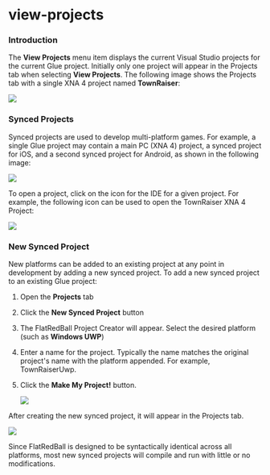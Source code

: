 # view-projects

### Introduction

The **View Projects** menu item displays the current Visual Studio projects for the current Glue project. Initially only one project will appear in the Projects tab when selecting **View Projects**. The following image shows the Projects tab with a single XNA 4 project named **TownRaiser**:

![](../../../../../media/2017-04-img_58f2c7a997269.png)

### Synced Projects

Synced projects are used to develop multi-platform games. For example, a single Glue project may contain a main PC (XNA 4) project, a synced project for iOS, and a second synced project for Android, as shown in the following image:

![](../../../../../media/2017-04-img_58f2ca34ce257.png)

To open a project, click on the icon for the IDE for a given project. For example, the following icon can be used to open the TownRaiser XNA 4 Project:

![](../../../../../media/2017-04-img_58f2cb4ab5082.png)

### New Synced Project

New platforms can be added to an existing project at any point in development by adding a new synced project. To add a new synced project to an existing Glue project:

1. Open the **Projects** tab
2. Click the **New Synced Project** button
3. The FlatRedBall Project Creator will appear. Select the desired platform (such as **Windows UWP**)
4. Enter a name for the project. Typically the name matches the original project's name with the platform appended. For example, TownRaiserUwp.
5.  Click the **Make My Project!** button.

    ![](../../../../../media/2017-04-img_58f2cd5dbfe44.png)

After creating the new synced project, it will appear in the Projects tab.

![](../../../../../media/2017-04-img_58f2cdedd3206.png)

Since FlatRedBall is designed to be syntactically identical across all platforms, most new synced projects will compile and run with little or no modifications. &#x20;
